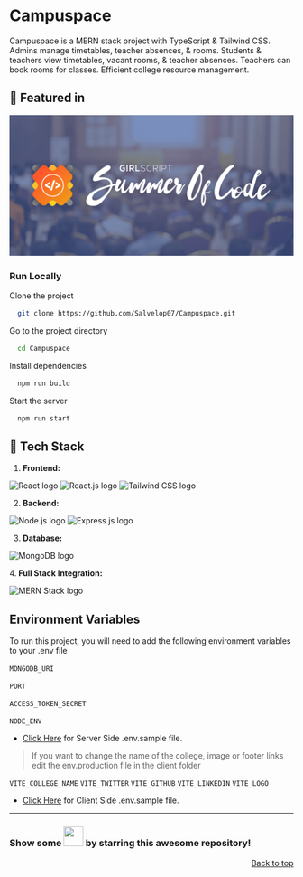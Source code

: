 <a name="top"></a>
# Campuspace

Campuspace is a MERN stack project with TypeScript & Tailwind CSS. Admins manage timetables, teacher absences, & rooms. Students & teachers view timetables, vacant rooms, & teacher absences. Teachers can book rooms for classes. Efficient college resource management.

## 🏅 Featured in 

<p align="center">
  <img src="./image.png">
</p>

### Run Locally

Clone the project

```bash
  git clone https://github.com/Salvelop07/Campuspace.git
```

Go to the project directory

```bash
  cd Campuspace
```

Install dependencies

```bash
  npm run build
```

Start the server

```bash
  npm run start
```
## <h2> 🔄 Tech Stack </h2>

1. <b> **Frontend:** </b>
   <!-- React -->
<img src="https://img.shields.io/badge/react-%2320232a.svg?style=for-the-badge&logo=react&logoColor=%2361DAFB" alt="React logo">

<!-- React.js -->
<img src="https://img.shields.io/badge/react.js-%2320232a.svg?style=for-the-badge&logo=react&logoColor=%2361DAFB" alt="React.js logo">

<!-- Tailwind CSS -->
<img src="https://img.shields.io/badge/tailwindcss-%2338B2AC.svg?style=for-the-badge&logo=tailwind-css&logoColor=white" alt="Tailwind CSS logo">

2. <b>**Backend:**</b>
  <!-- Node.js -->
<img src="https://img.shields.io/badge/node.js-339933.svg?style=for-the-badge&logo=nodedotjs&logoColor=white" alt="Node.js logo">

<!-- Express.js -->
<img src="https://img.shields.io/badge/express.js-000000.svg?style=for-the-badge&logo=express&logoColor=white" alt="Express.js logo">

3. <b> **Database:** </b>  
  <!-- MongoDB -->
<img src="https://img.shields.io/badge/mongodb-%2347A248.svg?style=for-the-badge&logo=mongodb&logoColor=white" alt="MongoDB logo">

4.<b> **Full Stack Integration:** </b>   
  <!-- MERN Stack -->
<img src="https://img.shields.io/badge/mernstack-%2320232a.svg?style=for-the-badge&logo=react&logoColor=%2361DAFB" alt="MERN Stack logo">

## Environment Variables

To run this project, you will need to add the following environment variables to your .env file

`MONGODB_URI`

`PORT`

`ACCESS_TOKEN_SECRET`

`NODE_ENV`

* [Click Here](https://github.com/Salvelop07/Campuspace/blob/master/.env.sample) for Server Side .env.sample file.

> If you want to change the name of the college, image or footer links edit the env.production file in the client folder

`VITE_COLLEGE_NAME`
`VITE_TWITTER`
`VITE_GITHUB`
`VITE_LINKEDIN`
`VITE_LOGO`

* [Click Here](https://github.com/Salvelop07/Campuspace/blob/master/client/.env.sample) for Client Side .env.sample file.


<hr>

### Show some <img src="https://raw.githubusercontent.com/Tarikul-Islam-Anik/Animated-Fluent-Emojis/master/Emojis/Smilies/Red%20Heart.png" width="35" height="35"> by starring this awesome repository!
<p align="right"><a href="#top">Back to top</a></p>
